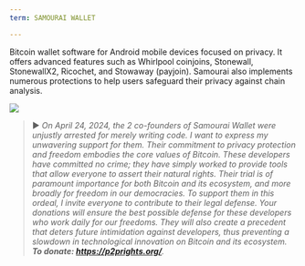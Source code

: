```yaml
---
term: SAMOURAI WALLET

---
```

Bitcoin wallet software for Android mobile devices focused on privacy. It offers advanced features such as Whirlpool coinjoins, Stonewall, StonewallX2, Ricochet, and Stowaway (payjoin). Samourai also implements numerous protections to help users safeguard their privacy against chain analysis.

![](../../dictionnaire/assets/45.webp)

> ► *On April 24, 2024, the 2 co-founders of Samourai Wallet were unjustly arrested for merely writing code. I want to express my unwavering support for them. Their commitment to privacy protection and freedom embodies the core values of Bitcoin. These developers have committed no crime; they have simply worked to provide tools that allow everyone to assert their natural rights. Their trial is of paramount importance for both Bitcoin and its ecosystem, and more broadly for freedom in our democracies. To support them in this ordeal, I invite everyone to contribute to their legal defense. Your donations will ensure the best possible defense for these developers who work daily for our freedoms. They will also create a precedent that deters future intimidation against developers, thus preventing a slowdown in technological innovation on Bitcoin and its ecosystem. **To donate: https://p2prights.org/**.*